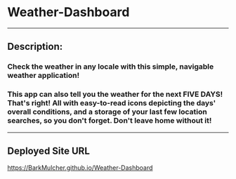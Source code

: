 # Weather-Dashboard
--------------------------
## Description:

### Check the weather in any locale with this simple, navigable weather application!

### This app can also tell you the weather for the next FIVE DAYS! That's right! All with easy-to-read icons depicting the days' overall conditions, and a storage of your last few location searches, so you don't forget. Don't leave home without it!
--------------------------
## Deployed Site URL

https://BarkMulcher.github.io/Weather-Dashboard
